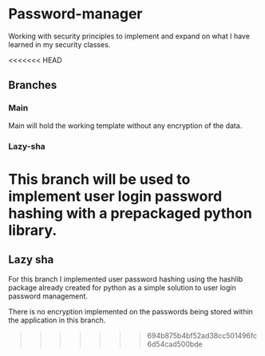 # Password-manager
Working with security principles to implement and expand on what I have learned in my security classes.

<<<<<<< HEAD
## Branches
### Main
Main will hold the working template without any encryption of the data.

### Lazy-sha
This branch will be used to implement user login password hashing with a prepackaged python library.
=======
## Lazy sha
For this branch I implemented user password hashing using the hashlib package already created for python as a simple solution to user login password management.

There is no encryption implemented on the passwords being stored within the application in this branch.
>>>>>>> 694b875b4bf52ad38cc501496fc6d54cad500bde
